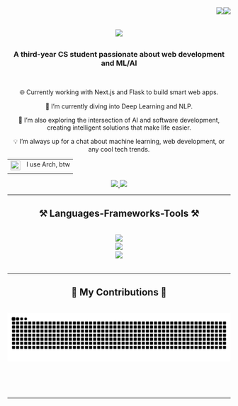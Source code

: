 <div>
    <img align="right" src="https://visitor-badge.laobi.icu/badge?page_id=quythanh.quythanh" />
    <img align="right" src="https://img.shields.io/github/followers/quythanh?logo=github&color=0891b2&labelColor=000000" />
</div>

<h1 align="center">
    <img src="https://readme-typing-svg.herokuapp.com/?font=Righteous&size=35&center=true&vCenter=true&width=500&height=70&duration=4000&lines=Hi+There!+👋;+I'm+Thành!;" />
</h1>

<h3 align="center">A third-year CS student passionate about web development and ML/AI</h3>

<br/>

<div align="center">
 
🌐 Currently working with Next.js and Flask to build smart web apps.

🌱 I’m currently diving into Deep Learning and NLP.

🤖 I’m also exploring the intersection of AI and software development, creating intelligent solutions that make life easier.

💡 I’m always up for a chat about machine learning, web development, or any cool tech trends.

<table>
    <tr>
        <td valign="top">
            <img src="https://cdn.prod.website-files.com/62a8969da1ab56329dc8c41e/643cbb16e402d476a4bdea69_643bd1e9297b1a681643319a_6391ab3ab8e94d08c82f0d70_Arch-linux-logo-p-500.png" height="22" width="22" />
        </td>
        <td valign="top">I use Arch, btw</td>
    </tr>
</table>

</div>
 
<div align="center"> 
  <a href="mailto:quythanh.dev@icloud.com">
    <img src="https://img.shields.io/badge/Gmail-333333?style=for-the-badge&logo=gmail&logoColor=red" />
  </a>
  <a href="[https://linkedin.com/in/pedro-sales-muniz](https://www.linkedin.com/in/thanh-tsan-quy-43636b21b/)" target="_blank">
    <img src="https://img.shields.io/badge/LinkedIn-0077B5?style=for-the-badge&logo=linkedin&logoColor=white" target="_blank" />
  </a>
</div>

<hr/>
 
<h2 align="center">⚒️ Languages-Frameworks-Tools ⚒️</h2>
<br/>
<div align="center">
    <img src="https://skillicons.dev/icons?i=html,css,scss,js,ts,react,tailwind,bootstrap,mui,vite,nextjs" />
    <br>
    <img src="https://skillicons.dev/icons?i=py,flask,pytorch,mysql,sqlite,firebase" />
    <br>
    <img src="https://skillicons.dev/icons?i=git,github,linux,arch,neovim,docker" />
</div>

<br/>
<hr/>

<div align="center">
  <h2>🐍 My Contributions 🐍</h2>
  <br>
  <img alt="snake eating my contributions" src="https://raw.githubusercontent.com/quythanh/quythanh/output/github-contribution-grid-snake.svg" />
  
  <br/><br/><br/>
</div>

<hr/>
